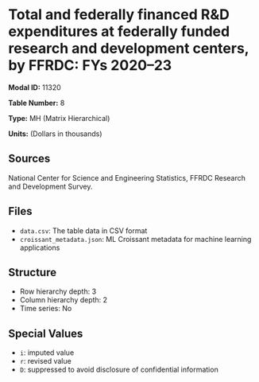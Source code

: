 # Total and federally financed R&D expenditures at federally funded research and development centers, by FFRDC: FYs 2020&#8211;23

**Modal ID:** 11320

**Table Number:** 8

**Type:** MH (Matrix Hierarchical)

**Units:** (Dollars in thousands)

## Sources

National Center for Science and Engineering Statistics, FFRDC Research and Development Survey.

## Files

- `data.csv`: The table data in CSV format
- `croissant_metadata.json`: ML Croissant metadata for machine learning applications

## Structure

- Row hierarchy depth: 3
- Column hierarchy depth: 2
- Time series: No

## Special Values

- `i`: imputed value
- `r`: revised value
- `D`: suppressed to avoid disclosure of confidential information
